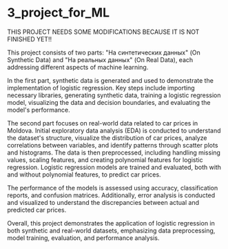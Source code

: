 # 3_project_for_ML

THIS PROJECT NEEDS SOME MODIFICATIONS BECAUSE IT IS NOT FINISHED YET!!

This project consists of two parts: "На синтетических данных" (On Synthetic Data) and "На реальных данных" (On Real Data), each addressing different aspects of machine learning.

In the first part, synthetic data is generated and used to demonstrate the implementation of logistic regression. Key steps include importing necessary libraries, generating synthetic data, training a logistic regression model, visualizing the data and decision boundaries, and evaluating the model's performance.

The second part focuses on real-world data related to car prices in Moldova. Initial exploratory data analysis (EDA) is conducted to understand the dataset's structure, visualize the distribution of car prices, analyze correlations between variables, and identify patterns through scatter plots and histograms. The data is then preprocessed, including handling missing values, scaling features, and creating polynomial features for logistic regression. Logistic regression models are trained and evaluated, both with and without polynomial features, to predict car prices.

The performance of the models is assessed using accuracy, classification reports, and confusion matrices. Additionally, error analysis is conducted and visualized to understand the discrepancies between actual and predicted car prices.

Overall, this project demonstrates the application of logistic regression in both synthetic and real-world datasets, emphasizing data preprocessing, model training, evaluation, and performance analysis.
